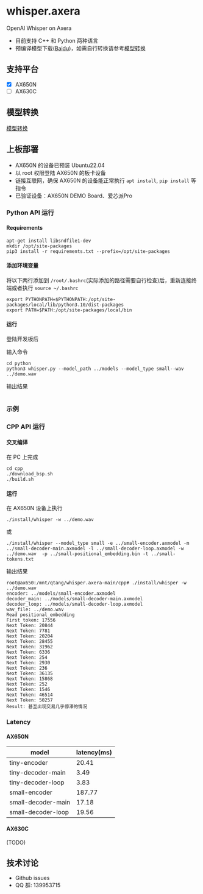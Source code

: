 # whisper.axera

OpenAI Whisper on Axera

- 目前支持 C++ 和 Python 两种语言
- 预编译模型下载([Baidu](https://pan.baidu.com/s/1tOHVMZCin0A68T5HmKRJyg?pwd=axyz))，如需自行转换请参考[模型转换](/model_convert/README.md)

## 支持平台

- [x] AX650N
- [ ] AX630C

## 模型转换

[模型转换](./model_convert/README.md)

## 上板部署

- AX650N 的设备已预装 Ubuntu22.04
- 以 root 权限登陆 AX650N 的板卡设备
- 链接互联网，确保 AX650N 的设备能正常执行 `apt install`, `pip install` 等指令
- 已验证设备：AX650N DEMO Board、爱芯派Pro

### Python API 运行

#### Requirements

```
apt-get install libsndfile1-dev
mkdir /opt/site-packages
pip3 install -r requirements.txt --prefix=/opt/site-packages
``` 

#### 添加环境变量

将以下两行添加到 `/root/.bashrc`(实际添加的路径需要自行检查)后，重新连接终端或者执行 `source ~/.bashrc`

```
export PYTHONPATH=$PYTHONPATH:/opt/site-packages/local/lib/python3.10/dist-packages  
export PATH=$PATH:/opt/site-packages/local/bin
``` 

#### 运行

登陆开发板后

输入命令

```
cd python  
python3 whisper.py --model_path ../models --model_type small--wav ../demo.wav
```  

输出结果

```

```

### 示例

### CPP API 运行

#### 交叉编译

在 PC 上完成

```
cd cpp
./download_bsp.sh
./build.sh
```

#### 运行

在 AX650N 设备上执行

```
./install/whisper -w ../demo.wav
```

或  

```
./install/whisper --model_type small -e ../small-encoder.axmodel -m ../small-decoder-main.axmodel -l ../small-decoder-loop.axmodel -w ../demo.wav  -p ../small-positional_embedding.bin -t ../small-tokens.txt
```

输出结果

```
root@ax650:/mnt/qtang/whisper.axera-main/cpp# ./install/whisper -w ../demo.wav
encoder: ../models/small-encoder.axmodel
decoder_main: ../models/small-decoder-main.axmodel
decoder_loop: ../models/small-decoder-loop.axmodel
wav_file: ../demo.wav
Read positional_embedding
First token: 17556
Next Token: 20844
Next Token: 7781
Next Token: 20204
Next Token: 28455
Next Token: 31962
Next Token: 6336
Next Token: 254
Next Token: 2930
Next Token: 236
Next Token: 36135
Next Token: 15868
Next Token: 252
Next Token: 1546
Next Token: 46514
Next Token: 50257
Result: 甚至出现交易几乎停滞的情况
```

### Latency

#### AX650N

| model | latency(ms) |
|---|---|
|tiny-encoder|20.41|
|tiny-decoder-main|3.49|
|tiny-decoder-loop|3.83|
|small-encoder|187.77|
|small-decoder-main|17.18|
|small-decoder-loop|19.56|

#### AX630C

(TODO)

## 技术讨论

- Github issues
- QQ 群: 139953715
